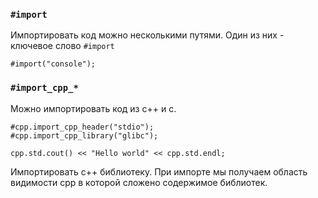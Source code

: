 ### `#import`

Импортировать код можно несколькими путями. Один из них - ключевое слово 
`#import`
```
#import("console");
```

### `#import_cpp_*`
Можно импортировать код из c++ и c.
```
#cpp.import_cpp_header("stdio");
#cpp.import_cpp_library("glibc");

cpp.std.cout() << "Hello world" << cpp.std.endl;
```
Импортировать c++ библиотеку. 
При импорте мы получаем область видимости cpp в которой сложено
содержимое библиотек.